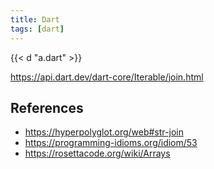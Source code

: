 ```yaml
---
title: Dart
tags: [dart]
---
```


{{< d "a.dart" >}}

<https://api.dart.dev/dart-core/Iterable/join.html>

## References

- <https://hyperpolyglot.org/web#str-join>
- <https://programming-idioms.org/idiom/53>
- <https://rosettacode.org/wiki/Arrays>
